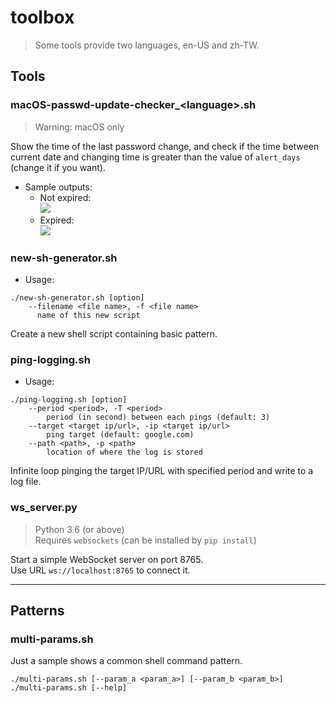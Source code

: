 # toolbox

> Some tools provide two languages, en-US and zh-TW.

## Tools
### macOS-passwd-update-checker_\<language>.sh
> Warning: macOS only

Show the time of the last password change, and check if the time between current date and changing time is greater than the value of `alert_days` (change it if you want).

* Sample outputs:  
  * Not expired:  
    ![](https://i.imgur.com/2bJrATA.png)  
  * Expired:  
    ![](https://i.imgur.com/uFt6Tsh.png)  

### new-sh-generator.sh
* Usage:
```
./new-sh-generator.sh [option]
    --filename <file name>, -f <file name>
      name of this new script
```

Create a new shell script containing basic pattern.

### ping-logging.sh
* Usage:
```
./ping-logging.sh [option]
    --period <period>, -T <period>
        period (in second) between each pings (default: 3)
    --target <target ip/url>, -ip <target ip/url>
        ping target (default: google.com)
    --path <path>, -p <path>
        location of where the log is stored
```
Infinite loop pinging the target IP/URL with specified period and write to a log file.  

### ws_server.py
> Python 3.6 (or above)  
> Requires `websockets` (can be installed by `pip install`)

Start a simple WebSocket server on port 8765.  
Use URL `ws://localhost:8765` to connect it. 

---

## Patterns
### multi-params.sh
Just a sample shows a common shell command pattern.
```
./multi-params.sh [--param_a <param_a>] [--param_b <param_b>]
./multi-params.sh [--help]
```
